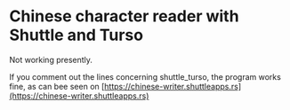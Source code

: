 # Chinese character reader with Shuttle and Turso

Not working presently.

If you comment out the lines concerning shuttle_turso, the program works fine, as can bee seen on [https://chinese-writer.shuttleapps.rs](https://chinese-writer.shuttleapps.rs)
